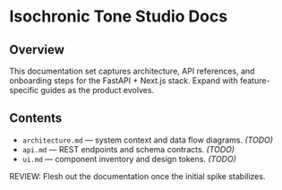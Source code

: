 # Isochronic Tone Studio Docs

## Overview

This documentation set captures architecture, API references, and onboarding steps for the FastAPI + Next.js stack. Expand with feature-specific guides as the product evolves.

## Contents

- `architecture.md` — system context and data flow diagrams. *(TODO)*
- `api.md` — REST endpoints and schema contracts. *(TODO)*
- `ui.md` — component inventory and design tokens. *(TODO)*

REVIEW: Flesh out the documentation once the initial spike stabilizes.

